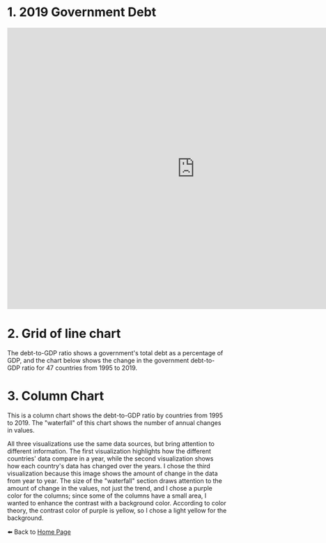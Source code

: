 # 1. 2019 Government Debt
<iframe src="https://data.oecd.org/chart/6Bme" width="860" height="645" style="border: 0" mozallowfullscreen="true" webkitallowfullscreen="true" allowfullscreen="true"><a href="https://data.oecd.org/chart/6Bme" target="_blank">OECD Chart: General government debt, Total, % of GDP, Annual, 2019</a></iframe>

# 2. Grid of line chart
The debt-to-GDP ratio shows a government's total debt as a percentage of GDP, and the chart below shows the change in the government debt-to-GDP ratio for 47 countries from 1995 to 2019.
<div class="flourish-embed flourish-chart" data-src="visualisation/8567374"><script src="https://public.flourish.studio/resources/embed.js"></script></div>

# 3. Column Chart
This is a column chart shows the debt-to-GDP ratio by countries from 1995 to 2019. The "waterfall" of this chart shows the number of annual changes in values.
<div class="flourish-embed flourish-chart" data-src="visualisation/8567689"><script src="https://public.flourish.studio/resources/embed.js"></script></div>

All three visualizations use the same data sources, but bring attention to different information. The first visualization highlights how the different countries' data compare in a year, while the second visualization shows how each country's data has changed over the years. I chose the third visualization because this image shows the amount of change in the data from year to year. The size of the "waterfall" section draws attention to the amount of change in the values, not just the trend, and I chose a purple color for the columns; since some of the columns have a small area, I wanted to enhance the contrast with a background color. According to color theory, the contrast color of purple is yellow, so I chose a light yellow for the background.

:arrow_left: Back to [Home Page](https://junyusun.github.io/Sun-portfolio/)

